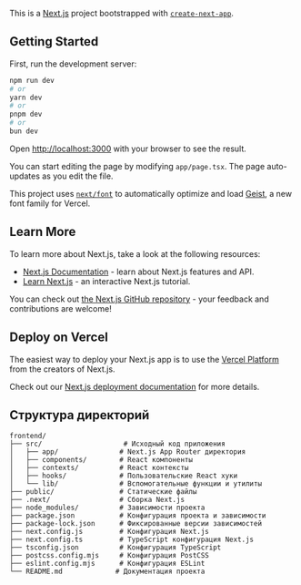 This is a [Next.js](https://nextjs.org) project bootstrapped with [`create-next-app`](https://nextjs.org/docs/app/api-reference/cli/create-next-app).

## Getting Started

First, run the development server:

```bash
npm run dev
# or
yarn dev
# or
pnpm dev
# or
bun dev
```

Open [http://localhost:3000](http://localhost:3000) with your browser to see the result.

You can start editing the page by modifying `app/page.tsx`. The page auto-updates as you edit the file.

This project uses [`next/font`](https://nextjs.org/docs/app/building-your-application/optimizing/fonts) to automatically optimize and load [Geist](https://vercel.com/font), a new font family for Vercel.

## Learn More

To learn more about Next.js, take a look at the following resources:

- [Next.js Documentation](https://nextjs.org/docs) - learn about Next.js features and API.
- [Learn Next.js](https://nextjs.org/learn) - an interactive Next.js tutorial.

You can check out [the Next.js GitHub repository](https://github.com/vercel/next.js) - your feedback and contributions are welcome!

## Deploy on Vercel

The easiest way to deploy your Next.js app is to use the [Vercel Platform](https://vercel.com/new?utm_medium=default-template&filter=next.js&utm_source=create-next-app&utm_campaign=create-next-app-readme) from the creators of Next.js.

Check out our [Next.js deployment documentation](https://nextjs.org/docs/app/building-your-application/deploying) for more details.

## Структура директорий

```
frontend/
├── src/                    # Исходный код приложения
│   ├── app/               # Next.js App Router директория
│   ├── components/        # React компоненты
│   ├── contexts/          # React контексты
│   ├── hooks/             # Пользовательские React хуки
│   └── lib/               # Вспомогательные функции и утилиты
├── public/                # Статические файлы
├── .next/                 # Сборка Next.js
├── node_modules/          # Зависимости проекта
├── package.json           # Конфигурация проекта и зависимости
├── package-lock.json      # Фиксированные версии зависимостей
├── next.config.js         # Конфигурация Next.js
├── next.config.ts         # TypeScript конфигурация Next.js
├── tsconfig.json          # Конфигурация TypeScript
├── postcss.config.mjs     # Конфигурация PostCSS
├── eslint.config.mjs      # Конфигурация ESLint
└── README.md             # Документация проекта
```
